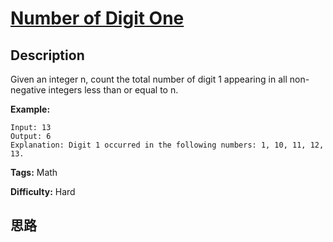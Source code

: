 # [Number of Digit One][title]

## Description

Given an integer n, count the total number of digit 1 appearing in all non-
negative integers less than or equal to n.

**Example:**
            Input: 13    Output: 6     Explanation: Digit 1 occurred in the following numbers: 1, 10, 11, 12, 13.    


**Tags:** Math

**Difficulty:** Hard

## 思路

[title]: https://leetcode.com/problems/number-of-digit-one
